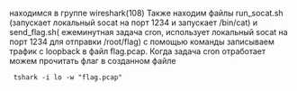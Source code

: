  находимся в группе wireshark(108)
Также находим файлы run_socat.sh (запускает локальный socat на порт 1234 и запускает /bin/cat) и send_flag.sh( ежеминутная задача cron, использует локальный socat на порт 1234 для отправки /root/flag)
с помощью команды записываем трафик с loopback в файл flag.pcap. Когда задача cron отработает можем прочитать флаг в созданном файле
```
 tshark -i lo -w "flag.pcap"
```
